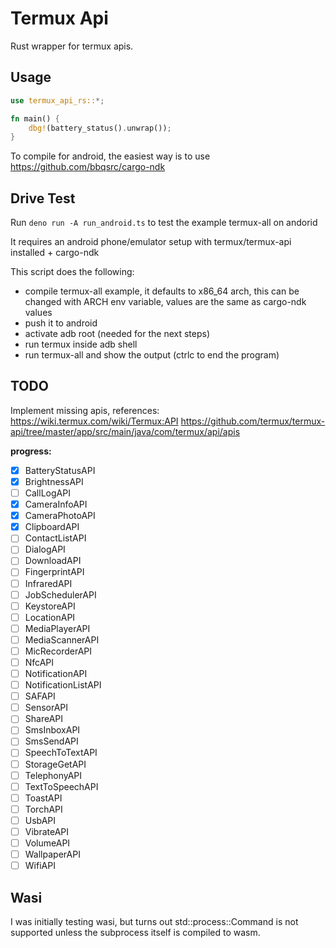 # Termux Api

Rust wrapper for termux apis.

## Usage

```rs
use termux_api_rs::*;

fn main() {
    dbg!(battery_status().unwrap());
}
```

To compile for android, the easiest way is to use
https://github.com/bbqsrc/cargo-ndk

## Drive Test

Run `deno run -A run_android.ts` to test the example termux-all on andorid

It requires an android phone/emulator setup with termux/termux-api installed +
cargo-ndk

This script does the following:

- compile termux-all example, it defaults to x86_64 arch, this can be changed
  with ARCH env variable, values are the same as cargo-ndk values
- push it to android
- activate adb root (needed for the next steps)
- run termux inside adb shell
- run termux-all and show the output (ctrlc to end the program)

## TODO

Implement missing apis, references: https://wiki.termux.com/wiki/Termux:API
https://github.com/termux/termux-api/tree/master/app/src/main/java/com/termux/api/apis

**progress:**

- [x] BatteryStatusAPI
- [x] BrightnessAPI
- [ ] CallLogAPI
- [x] CameraInfoAPI
- [x] CameraPhotoAPI
- [x] ClipboardAPI
- [ ] ContactListAPI
- [ ] DialogAPI
- [ ] DownloadAPI
- [ ] FingerprintAPI
- [ ] InfraredAPI
- [ ] JobSchedulerAPI
- [ ] KeystoreAPI
- [ ] LocationAPI
- [ ] MediaPlayerAPI
- [ ] MediaScannerAPI
- [ ] MicRecorderAPI
- [ ] NfcAPI
- [ ] NotificationAPI
- [ ] NotificationListAPI
- [ ] SAFAPI
- [ ] SensorAPI
- [ ] ShareAPI
- [ ] SmsInboxAPI
- [ ] SmsSendAPI
- [ ] SpeechToTextAPI
- [ ] StorageGetAPI
- [ ] TelephonyAPI
- [ ] TextToSpeechAPI
- [ ] ToastAPI
- [ ] TorchAPI
- [ ] UsbAPI
- [ ] VibrateAPI
- [ ] VolumeAPI
- [ ] WallpaperAPI
- [ ] WifiAPI

## Wasi

I was initially testing wasi, but turns out std::process::Command is not
supported unless the subprocess itself is compiled to wasm.
